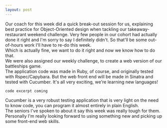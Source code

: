 ```yaml
---
layout: post
---
```

Our coach for this week did a quick break-out session for us, explaining best practice for Object-Oriented design when tackling our takeaway-restaurant weekend challenge.  Very few people in our cohort had actually done it right and I'm sorry to say I definitely didn't.  So that'll be some out-of-hours work I'll have to re-do this week.  
Which is actually fine, we want to do it right and now we know how to do that.  
We were also assigned our weekly challenge, to create a web version of our battleships game.  
The application code was made in Ruby, of course, and originally tested with Rspec/Capybara.  But the web front end will be made in Sinatra and tested with Cucumber.  It's all very exciting, we're learning new languages!  

```
code excerpt coming
```

<!--more-->  

Cucumber is a very robust testing application that is very light on the need to know code, you can program it almost entirely in plain English.  
The seniors I've spoken to about it say this week was really tough for them.  Personally I'm really looking forward to using something new and picking up some front-end web skills.
